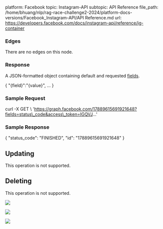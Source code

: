 platform: Facebook
topic: Instagram-API
subtopic: API Reference
file_path: /home/bhuang/nlp/rag-race-challenge2-2024/platform-docs-versions/Facebook_Instagram-API/API Reference.md
url: https://developers.facebook.com/docs/instagram-api/reference/ig-container

### Edges

There are no edges on this node.

### Response

A JSON-formatted object containing default and requested [fields](#fields).

{
  "{field}":"{value}",
  ...
}

### Sample Request

curl -X GET \\
  'https://graph.facebook.com/17889615691921648?fields=status\_code&access\_token=IGQVJ...'

### Sample Response

{
  "status\_code": "FINISHED",
  "id": "17889615691921648"
}

## Updating

This operation is not supported.

## Deleting

This operation is not supported.

![](https://www.facebook.com/tr?id=675141479195042&ev=PageView&noscript=1)

![](https://www.facebook.com/tr?id=574561515946252&ev=PageView&noscript=1)

![](https://www.facebook.com/tr?id=1754628768090156&ev=PageView&noscript=1)